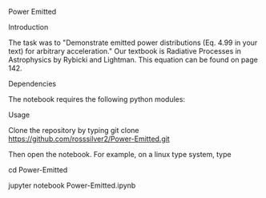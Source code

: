 Power Emitted


Introduction

The task was to "Demonstrate emitted power distributions (Eq. 4.99 in your text) for arbitrary acceleration." Our textbook is Radiative Processes in Astrophysics by Rybicki and Lightman. This equation can be found on page 142.

Dependencies

The notebook requires the following python modules:



Usage

Clone the repository by typing
git clone https://github.com/rosssilver2/Power-Emitted.git

Then open the notebook. For example, on a linux type system, type

cd Power-Emitted

jupyter notebook Power-Emitted.ipynb
